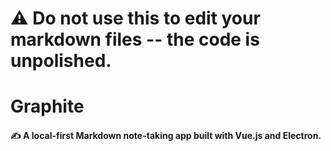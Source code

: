 # ⚠️ Do not use this to edit your markdown files -- the code is unpolished.

# Graphite 
#### ✍️ A local-first Markdown note-taking app built with Vue.js and Electron.
